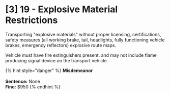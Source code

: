 # \[3] 19 - Explosive Material Restrictions

Transporting "explosive materials" without proper licensing, certifications, safety measures (all working brake, tail, headlights, fully functioning vehicle brakes, emergency reflectors) explosive route maps.&#x20;

Vehicle must have fire extinguishers present. and may not include flame producing signal device on the transport vehicle.

{% hint style="danger" %}
**Misdemeanor**\
\
**Sentence:** None\
**Fine:** $950
{% endhint %}
